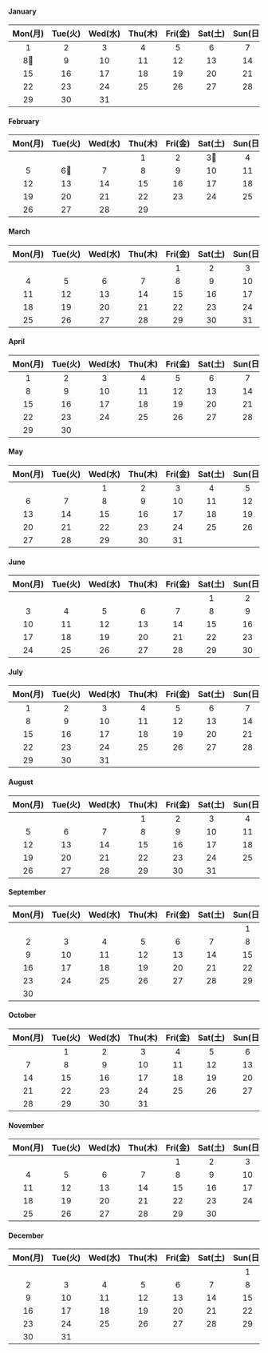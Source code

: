 #### January

|  Mon(月) | Tue(火) | Wed(水) | Thu(木) | Fri(金) | Sat(土) | Sun(日) |
| :-----: | :-----: | :-----: | :-----: | :-----: | :-----: | :-----: |
|     1    |     2    |     3    |     4    |     5    |     6    |     7    |
|   8🥑    |     9    |    10    |    11    |    12    |    13    |    14    |
|    15    |    16    |    17    |    18    |    19    |    20    |    21    |
|    22    |    23    |    24    |    25    |    26    |    27    |    28    |
|    29    |    30    |    31    |         |         |         |         |

#### February

|  Mon(月) | Tue(火) | Wed(水) | Thu(木) | Fri(金) | Sat(土) | Sun(日) |
| :-----: | :-----: | :-----: | :-----: | :-----: | :-----: | :-----: |
|         |         |         |     1    |     2    |   3🥑    |     4    |
|     5    |   6🥑    |     7    |     8    |     9    |    10    |    11    |
|    12    |    13    |    14    |    15    |    16    |    17    |    18    |
|    19    |    20    |    21    |    22    |    23    |    24    |    25    |
|    26    |    27    |    28    |    29    |         |         |         |

#### March

|  Mon(月) | Tue(火) | Wed(水) | Thu(木) | Fri(金) | Sat(土) | Sun(日) |
| :-----: | :-----: | :-----: | :-----: | :-----: | :-----: | :-----: |
|         |         |         |         |     1    |     2    |     3    |
|     4    |     5    |     6    |     7    |     8    |     9    |    10    |
|    11    |    12    |    13    |    14    |    15    |    16    |    17    |
|    18    |    19    |    20    |    21    |    22    |    23    |    24    |
|    25    |    26    |    27    |    28    |    29    |    30    |    31    |

#### April

|  Mon(月) | Tue(火) | Wed(水) | Thu(木) | Fri(金) | Sat(土) | Sun(日) |
| :-----: | :-----: | :-----: | :-----: | :-----: | :-----: | :-----: |
|     1    |     2    |     3    |     4    |     5    |     6    |     7    |
|     8    |     9    |    10    |    11    |    12    |    13    |    14    |
|    15    |    16    |    17    |    18    |    19    |    20    |    21    |
|    22    |    23    |    24    |    25    |    26    |    27    |    28    |
|    29    |    30    |         |         |         |         |         |

#### May

|  Mon(月) | Tue(火) | Wed(水) | Thu(木) | Fri(金) | Sat(土) | Sun(日) |
| :-----: | :-----: | :-----: | :-----: | :-----: | :-----: | :-----: |
|         |         |     1    |     2    |     3    |     4    |     5    |
|     6    |     7    |     8    |     9    |    10    |    11    |    12    |
|    13    |    14    |    15    |    16    |    17    |    18    |    19    |
|    20    |    21    |    22    |    23    |    24    |    25    |    26    |
|    27    |    28    |    29    |    30    |    31    |         |         |

#### June

|  Mon(月) | Tue(火) | Wed(水) | Thu(木) | Fri(金) | Sat(土) | Sun(日) |
| :-----: | :-----: | :-----: | :-----: | :-----: | :-----: | :-----: |
|         |         |         |         |         |     1    |     2    |
|     3    |     4    |     5    |     6    |     7    |     8    |     9    |
|    10    |    11    |    12    |    13    |    14    |    15    |    16    |
|    17    |    18    |    19    |    20    |    21    |    22    |    23    |
|    24    |    25    |    26    |    27    |    28    |    29    |    30    |

#### July

|  Mon(月) | Tue(火) | Wed(水) | Thu(木) | Fri(金) | Sat(土) | Sun(日) |
| :-----: | :-----: | :-----: | :-----: | :-----: | :-----: | :-----: |
|     1    |     2    |     3    |     4    |     5    |     6    |     7    |
|     8    |     9    |    10    |    11    |    12    |    13    |    14    |
|    15    |    16    |    17    |    18    |    19    |    20    |    21    |
|    22    |    23    |    24    |    25    |    26    |    27    |    28    |
|    29    |    30    |    31    |         |         |         |         |

#### August

|  Mon(月) | Tue(火) | Wed(水) | Thu(木) | Fri(金) | Sat(土) | Sun(日) |
| :-----: | :-----: | :-----: | :-----: | :-----: | :-----: | :-----: |
|         |         |         |     1    |     2    |     3    |     4    |
|     5    |     6    |     7    |     8    |     9    |    10    |    11    |
|    12    |    13    |    14    |    15    |    16    |    17    |    18    |
|    19    |    20    |    21    |    22    |    23    |    24    |    25    |
|    26    |    27    |    28    |    29    |    30    |    31    |         |

#### September

|  Mon(月) | Tue(火) | Wed(水) | Thu(木) | Fri(金) | Sat(土) | Sun(日) |
| :-----: | :-----: | :-----: | :-----: | :-----: | :-----: | :-----: |
|         |         |         |         |         |         |     1    |
|     2    |     3    |     4    |     5    |     6    |     7    |     8    |
|     9    |    10    |    11    |    12    |    13    |    14    |    15    |
|    16    |    17    |    18    |    19    |    20    |    21    |    22    |
|    23    |    24    |    25    |    26    |    27    |    28    |    29    |
|    30    |         |         |         |         |         |         |

#### October

|  Mon(月) | Tue(火) | Wed(水) | Thu(木) | Fri(金) | Sat(土) | Sun(日) |
| :-----: | :-----: | :-----: | :-----: | :-----: | :-----: | :-----: |
|         |     1    |     2    |     3    |     4    |     5    |     6    |
|     7    |     8    |     9    |    10    |    11    |    12    |    13    |
|    14    |    15    |    16    |    17    |    18    |    19    |    20    |
|    21    |    22    |    23    |    24    |    25    |    26    |    27    |
|    28    |    29    |    30    |    31    |         |         |         |

#### November

|  Mon(月) | Tue(火) | Wed(水) | Thu(木) | Fri(金) | Sat(土) | Sun(日) |
| :-----: | :-----: | :-----: | :-----: | :-----: | :-----: | :-----: |
|         |         |         |         |     1    |     2    |     3    |
|     4    |     5    |     6    |     7    |     8    |     9    |    10    |
|    11    |    12    |    13    |    14    |    15    |    16    |    17    |
|    18    |    19    |    20    |    21    |    22    |    23    |    24    |
|    25    |    26    |    27    |    28    |    29    |    30    |         |

#### December

|  Mon(月) | Tue(火) | Wed(水) | Thu(木) | Fri(金) | Sat(土) | Sun(日) |
| :-----: | :-----: | :-----: | :-----: | :-----: | :-----: | :-----: |
|         |         |         |         |         |         |     1    |
|     2    |     3    |     4    |     5    |     6    |     7    |     8    |
|     9    |    10    |    11    |    12    |    13    |    14    |    15    |
|    16    |    17    |    18    |    19    |    20    |    21    |    22    |
|    23    |    24    |    25    |    26    |    27    |    28    |    29    |
|    30    |    31    |         |         |         |         |         |

